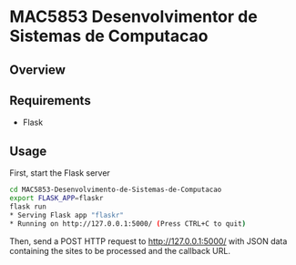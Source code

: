 # MAC5853 Desenvolvimentor de Sistemas de Computacao

## Overview

## Requirements
* Flask

## Usage

First, start the Flask server

```bash
cd MAC5853-Desenvolvimento-de-Sistemas-de-Computacao
export FLASK_APP=flaskr
flask run
* Serving Flask app "flaskr"
* Running on http://127.0.0.1:5000/ (Press CTRL+C to quit)
```

Then, send a POST HTTP request to http://127.0.0.1:5000/ with JSON data containing the
sites to be processed and the callback URL.
